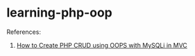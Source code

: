 # learning-php-oop

References:
1. [How to Create PHP CRUD using OOPS with MySQLi in MVC](https://phppot.com/php/how-to-create-php-crud-using-oops-with-mysqli-in-mvc/)
